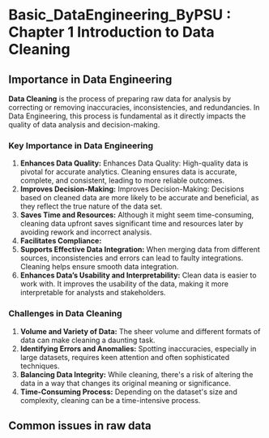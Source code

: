 # Basic_DataEngineering_ByPSU : Chapter 1 Introduction to Data Cleaning

## Importance in Data Engineering

<b>Data Cleaning</b> is the process of preparing raw data for analysis by correcting or removing inaccuracies, inconsistencies, and redundancies. In Data Engineering, this process is fundamental as it directly impacts the quality of data analysis and decision-making.

### Key Importance in Data Engineering
1. <b>Enhances Data Quality:</b> Enhances Data Quality: High-quality data is pivotal for accurate analytics. Cleaning ensures data is accurate, complete, and consistent, leading to more reliable outcomes.
2. <b>Improves Decision-Making:</b> Improves Decision-Making: Decisions based on cleaned data are more likely to be accurate and beneficial, as they reflect the true nature of the data set.
3. <b>Saves Time and Resources:</b> Although it might seem time-consuming, cleaning data upfront saves significant time and resources later by avoiding rework and incorrect analysis.
4. <b>Facilitates Compliance:</b>
5. <b>Supports Effective Data Integration:</b> When merging data from different sources, inconsistencies and errors can lead to faulty integrations. Cleaning helps ensure smooth data integration.
6. <b>Enhances Data’s Usability and Interpretability:</b> Clean data is easier to work with. It improves the usability of the data, making it more interpretable for analysts and stakeholders.

### Challenges in Data Cleaning
1. <b>Volume and Variety of Data:</b> The sheer volume and different formats of data can make cleaning a daunting task.
2. <b>Identifying Errors and Anomalies:</b> Spotting inaccuracies, especially in large datasets, requires keen attention and often sophisticated techniques.
3. <b>Balancing Data Integrity:</b> While cleaning, there's a risk of altering the data in a way that changes its original meaning or significance.
4. <b>Time-Consuming Process:</b> Depending on the dataset's size and complexity, cleaning can be a time-intensive process.

## Common issues in raw data
